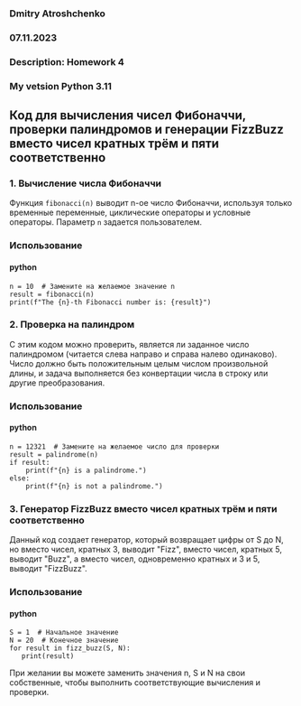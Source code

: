 ### Dmitry Atroshchenko
### 07.11.2023
### Description: Homework 4
### My vetsion Python 3.11

## Код для вычисления чисел Фибоначчи, проверки палиндромов и генерации FizzBuzz вместо чисел кратных трём и пяти соответственно

### 1. Вычисление числа Фибоначчи
Функция `fibonacci(n)` выводит n-ое число Фибоначчи, используя только временные переменные, циклические операторы и условные операторы. Параметр `n` задается пользователем.

### Использование

#### python
```
n = 10  # Замените на желаемое значение n
result = fibonacci(n) 
print(f"The {n}-th Fibonacci number is: {result}")
```

### 2. Проверка на палиндром
С этим кодом можно проверить, является ли заданное число палиндромом (читается слева направо и справа налево одинаково). Число должно быть положительным целым числом произвольной длины, и задача выполняется без конвертации числа в строку или другие преобразования.

### Использование

#### python
```
n = 12321  # Замените на желаемое число для проверки 
result = palindrome(n) 
if result: 
    print(f"{n} is a palindrome.") 
else: 
    print(f"{n} is not a palindrome.")
```

### 3. Генератор FizzBuzz вместо чисел кратных трём и пяти соответственно
Данный код создает генератор, который возвращает цифры от S до N, но вместо чисел, кратных 3, выводит "Fizz", вместо чисел, кратных 5, выводит "Buzz", а вместо чисел, одновременно кратных и 3 и 5, выводит "FizzBuzz".

### Использование

#### python
```
S = 1  # Начальное значение
N = 20  # Конечное значение
for result in fizz_buzz(S, N):
   print(result)
```

При желании вы можете заменить значения n, S и N на свои собственные, чтобы выполнить соответствующие вычисления и проверки.
